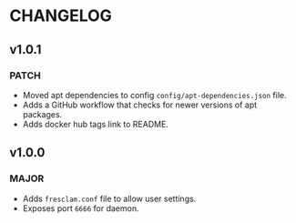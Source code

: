 # CHANGELOG

## v1.0.1
### PATCH
- Moved apt dependencies to config `config/apt-dependencies.json` file.
- Adds a GitHub workflow that checks for newer versions of apt packages.
- Adds docker hub tags link to README.

## v1.0.0
### MAJOR
- Adds `fresclam.conf` file to allow user settings.
- Exposes port `6666` for daemon.